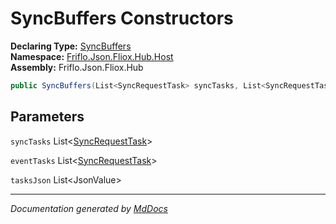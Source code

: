 ﻿<!--  
  <auto-generated>   
    The contents of this file were generated by a tool.  
    Changes to this file may be list if the file is regenerated  
  </auto-generated>   
-->

# SyncBuffers Constructors

**Declaring Type:** [SyncBuffers](../index.md)  
**Namespace:** [Friflo.Json.Fliox.Hub.Host](../../index.md)  
**Assembly:** Friflo.Json.Fliox.Hub

```csharp
public SyncBuffers(List<SyncRequestTask> syncTasks, List<SyncRequestTask> eventTasks, List<JsonValue> tasksJson);
```

## Parameters

`syncTasks`  List\<[SyncRequestTask](../../../Protocol/Tasks/SyncRequestTask/index.md)\>

`eventTasks`  List\<[SyncRequestTask](../../../Protocol/Tasks/SyncRequestTask/index.md)\>

`tasksJson`  List\<JsonValue\>

___

*Documentation generated by [MdDocs](https://github.com/ap0llo/mddocs)*
